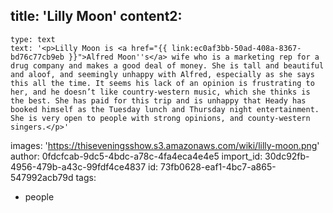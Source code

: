 title: 'Lilly Moon'
content2:
  -
    type: text
    text: '<p>Lilly Moon is <a href="{{ link:ec0af3bb-50ad-408a-8367-bd76c77cb9eb }}">Alfred Moon''s</a> wife who is a marketing rep for a drug company and makes a good deal of money. She is tall and beautiful and aloof, and seemingly unhappy with Alfred, especially as she says this all the time. It seems his lack of an opinion is frustrating to her, and he doesn’t like country-western music, which she thinks is the best. She has paid for this trip and is unhappy that Heady has booked himself as the Tuesday lunch and Thursday night entertainment. She is very open to people with strong opinions, and county-western singers.</p>'
images: 'https://thiseveningsshow.s3.amazonaws.com/wiki/lilly-moon.png'
author: 0fdcfcab-9dc5-4bdc-a78c-4fa4eca4e4e5
import_id: 30dc92fb-4956-479b-a43c-99fdf4ce4837
id: 73fb0628-eaf1-4bc7-a865-547992acb79d
tags:
  - people
